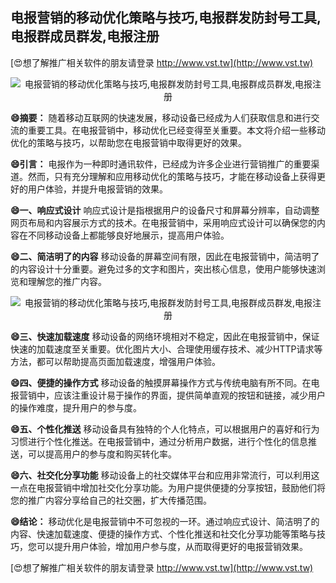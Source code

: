 ## **电报营销的移动优化策略与技巧,电报群发防封号工具,电报群成员群发,电报注册**

[😍想了解推广相关软件的朋友请登录 http://www.vst.tw](http://www.vst.tw)

 <center><img src="https://vst.tw/MP4/tuiguang/png/6.png" alt="电报营销的移动优化策略与技巧,电报群发防封号工具,电报群成员群发,电报注册"></center>

**😄摘要：**
随着移动互联网的快速发展，移动设备已经成为人们获取信息和进行交流的重要工具。在电报营销中，移动优化已经变得至关重要。本文将介绍一些移动优化的策略与技巧，以帮助您在电报营销中取得更好的效果。

**😄引言：**
电报作为一种即时通讯软件，已经成为许多企业进行营销推广的重要渠道。然而，只有充分理解和应用移动优化的策略与技巧，才能在移动设备上获得更好的用户体验，并提升电报营销的效果。

**😄一、响应式设计**
响应式设计是指根据用户的设备尺寸和屏幕分辨率，自动调整网页布局和内容展示方式的技术。在电报营销中，采用响应式设计可以确保您的内容在不同移动设备上都能够良好地展示，提高用户体验。

**😄二、简洁明了的内容**
移动设备的屏幕空间有限，因此在电报营销中，简洁明了的内容设计十分重要。避免过多的文字和图片，突出核心信息，使用户能够快速浏览和理解您的推广内容。

 <center><img src="https://vst.tw/MP4/tuiguang/png/7.png" alt="电报营销的移动优化策略与技巧,电报群发防封号工具,电报群成员群发,电报注册"></center>

**😄三、快速加载速度**
移动设备的网络环境相对不稳定，因此在电报营销中，保证快速的加载速度至关重要。优化图片大小、合理使用缓存技术、减少HTTP请求等方法，都可以帮助提高页面加载速度，增强用户体验。

**😄四、便捷的操作方式**
移动设备的触摸屏幕操作方式与传统电脑有所不同。在电报营销中，应该注重设计易于操作的界面，提供简单直观的按钮和链接，减少用户的操作难度，提升用户的参与度。

**😄五、个性化推送**
移动设备具有独特的个人化特点，可以根据用户的喜好和行为习惯进行个性化推送。在电报营销中，通过分析用户数据，进行个性化的信息推送，可以提高用户的参与度和购买转化率。

**😄六、社交化分享功能**
移动设备上的社交媒体平台和应用非常流行，可以利用这一点在电报营销中增加社交化分享功能。为用户提供便捷的分享按钮，鼓励他们将您的推广内容分享给自己的社交圈，扩大传播范围。

**😄结论：**
移动优化是电报营销中不可忽视的一环。通过响应式设计、简洁明了的内容、快速加载速度、便捷的操作方式、个性化推送和社交化分享功能等策略与技巧，您可以提升用户体验，增加用户参与度，从而取得更好的电报营销效果。

[😍想了解推广相关软件的朋友请登录 http://www.vst.tw](http://www.vst.tw)



